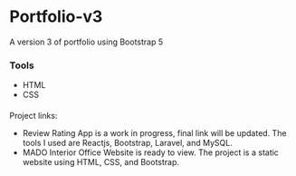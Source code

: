 # Portfolio-v3
 A version 3 of portfolio using Bootstrap 5


### Tools
+ HTML
+ CSS

####
Project links: 
+ Review Rating App is a work in progress, final link will be updated. The tools I used are Reactjs, Bootstrap, Laravel, and MySQL.
+ MADO Interior Office Website is ready to view. The project is a static website using HTML, CSS, and Bootstrap. 